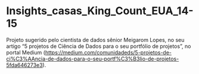# Insights_casas_King_Count_EUA_14-15
Projeto sugerido pelo cientista de dados sênior Meigarom Lopes, no seu artigo “5 projetos de Ciência de Dados para o seu portfólio de projetos”, no portal Medium (https://medium.com/comunidadeds/5-projetos-de-ci%C3%AAncia-de-dados-para-o-seu-portf%C3%B3lio-de-projetos-5fda646273e3).
